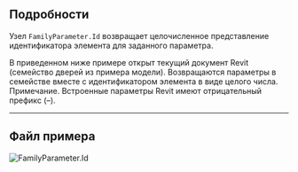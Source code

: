 ## Подробности
Узел `FamilyParameter.Id` возвращает целочисленное представление идентификатора элемента для заданного параметра.

В приведенном ниже примере открыт текущий документ Revit (семейство дверей из примера модели). Возвращаются параметры в семействе вместе с идентификатором элемента в виде целого числа. Примечание. Встроенные параметры Revit имеют отрицательный префикс (–).
___
## Файл примера

![FamilyParameter.Id](./Revit.Elements.FamilyParameter.Id_img.jpg)
